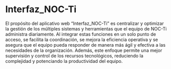 # Interfaz_NOC-Ti

El propósito del aplicativo web “Interfaz_NOC-Ti” es centralizar y
optimizar la gestión de los múltiples sistemas y herramientas que el
equipo de NOC-Ti administra diariamente. Al integrar estas funciones
en un solo punto de acceso, se facilita la coordinación, se mejora la
eficiencia operativa y se asegura que el equipo pueda responder de
manera más ágil y efectiva a las necesidades de la organización.
Además, este enfoque permite una mejor supervisión y control de los
recursos tecnológicos, reduciendo la complejidad y potenciando la
productividad del equipo.
